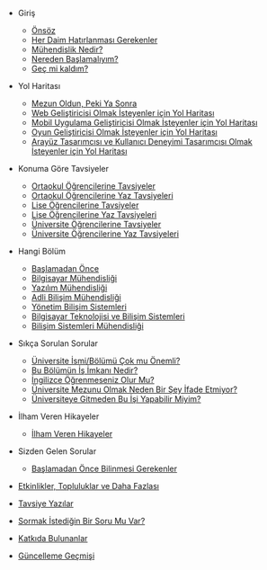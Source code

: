 * Giriş

  * [Önsöz](giris/onsoz.md)
  * [Her Daim Hatırlanması Gerekenler](giris/herdaimhatirlanmasigerekenler.md)
  * [Mühendislik Nedir?]()
  * [Nereden Başlamalıyım?]()
  * [Geç mi kaldım?]()

* Yol Haritası

  * [Mezun Oldun, Peki Ya Sonra]()
  * [Web Geliştiricisi Olmak İsteyenler için Yol Haritası]()
  * [Mobil Uygulama Geliştiricisi Olmak İsteyenler için Yol Haritası]()
  * [Oyun Geliştiricisi Olmak İsteyenler için Yol Haritası]()
  * [Arayüz Tasarımcısı ve Kullanıcı Deneyimi Tasarımcısı Olmak İsteyenler için Yol Haritası]()

* Konuma Göre Tavsiyeler

  * [Ortaokul Öğrencilerine Tavsiyeler]()
  * [Ortaokul Öğrencilerine Yaz Tavsiyeleri]()
  * [Lise Öğrencilerine Tavsiyeler]()
  * [Lise Öğrencilerine Yaz Tavsiyeleri]()
  * [Üniversite Öğrencilerine Tavsiyeler]()
  * [Üniversite Öğrencilerine Yaz Tavsiyeleri]()

* Hangi Bölüm

    * [Başlamadan Önce]()
    * [Bilgisayar Mühendisliği]()
    * [Yazılım Mühendisliği]()
    * [Adli Bilişim Mühendisliği]()
    * [Yönetim Bilişim Sistemleri]()
    * [Bilgisayar Teknolojisi ve Bilişim Sistemleri]()
    * [Bilişim Sistemleri Mühendisliği]()

* Sıkça Sorulan Sorular

    * [Üniversite İsmi/Bölümü Çok mu Önemli?]()
    * [Bu Bölümün İş İmkanı Nedir?]()
    * [İngilizce Öğrenmeseniz Olur Mu?]()
    * [Üniversite Mezunu Olmak Neden Bir Şey İfade Etmiyor?]()
    * [Üniversiteye Gitmeden Bu İşi Yapabilir Miyim?]()

* İlham Veren Hikayeler

    * [İlham Veren Hikayeler]()

* Sizden Gelen Sorular

    * [Başlamadan Önce Bilinmesi Gerekenler]()

* [Etkinlikler, Topluluklar ve Daha Fazlası](etkinliklertopluluklar.md)
* [Tavsiye Yazılar](tavsiyeyazilar.md)
* [Sormak İstediğin Bir Soru Mu Var?](sormakistediginbirsorumuvar.md)
* [Katkıda Bulunanlar](katkidabulunanlar.md)
* [Güncelleme Geçmişi](guncellemegecmisi.md)
